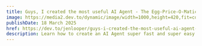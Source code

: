 ```yaml
---
title: Guys, I created the most useful AI Agent - The Egg-Price-O-Matic
image: https://media2.dev.to/dynamic/image/width=1000,height=420,fit=cover,gravity=auto,format=auto/https%3A%2F%2Fdev-to-uploads.s3.amazonaws.com%2Fuploads%2Farticles%2Fl62kvovch7jkq8smjnq3.png
publishDate: 18 March 2025
href: https://dev.to/jenlooper/guys-i-created-the-most-useful-ai-agent-the-egg-price-o-matic-2pl4
description: Learn how to create an AI Agent super fast and super easy using Zapier. Let's create something useful together!
---
```




